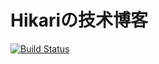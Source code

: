 # Hikariの技术博客

[![Build Status](https://travis-ci.com/hikari111/blog.svg?branch=master)](https://travis-ci.com/hikari111/blog)
